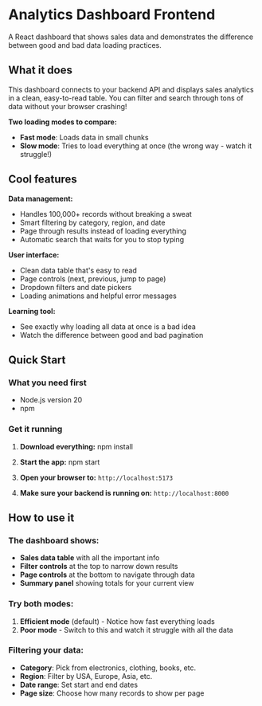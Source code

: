 # Analytics Dashboard Frontend

A React dashboard that shows sales data and demonstrates the difference between good and bad data loading practices.

## What it does

This dashboard connects to your backend API and displays sales analytics in a clean, easy-to-read table. You can filter and search through tons of data without your browser crashing!

**Two loading modes to compare:**
- **Fast mode**: Loads data in small chunks 
- **Slow mode**: Tries to load everything at once (the wrong way - watch it struggle!)

## Cool features

**Data management:**
- Handles 100,000+ records without breaking a sweat
- Smart filtering by category, region, and date
- Page through results instead of loading everything
- Automatic search that waits for you to stop typing

**User interface:**
- Clean data table that's easy to read
- Page controls (next, previous, jump to page)
- Dropdown filters and date pickers
- Loading animations and helpful error messages

**Learning tool:**
- See exactly why loading all data at once is a bad idea
- Watch the difference between good and bad pagination

## Quick Start

### What you need first
- Node.js version 20
- npm 

### Get it running

1. **Download everything:**
   npm install

2. **Start the app:**
   npm start

3. **Open your browser to:** `http://localhost:5173`

4. **Make sure your backend is running on:** `http://localhost:8000`

## How to use it

### The dashboard shows:
- **Sales data table** with all the important info
- **Filter controls** at the top to narrow down results
- **Page controls** at the bottom to navigate through data
- **Summary panel** showing totals for your current view

### Try both modes:
1. **Efficient mode** (default) - Notice how fast everything loads
2. **Poor mode** - Switch to this and watch it struggle with all the data

### Filtering your data:
- **Category**: Pick from electronics, clothing, books, etc.
- **Region**: Filter by USA, Europe, Asia, etc.
- **Date range**: Set start and end dates
- **Page size**: Choose how many records to show per page


